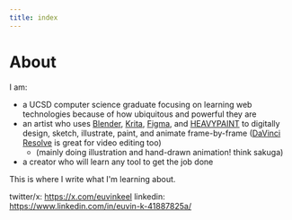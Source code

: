```yaml
---
title: index
---
```

# About
I am:
* a UCSD computer science graduate focusing on learning web technologies because of how ubiquitous and powerful they are
* an artist who uses [Blender](https://www.blender.org), [Krita](https://krita.org/en/), [Figma](https://www.figma.com), and [HEAVYPAINT](https://heavypaint.com) to digitally design, sketch, illustrate, paint, and animate frame-by-frame ([DaVinci Resolve](https://www.blackmagicdesign.com/products/davinciresolve/) is great for video editing too)
	* (mainly doing illustration and hand-drawn animation! think sakuga)
* a creator who will learn any tool to get the job done

This is where I write what I'm learning about.

twitter/x: https://x.com/euvinkeel
linkedin: https://www.linkedin.com/in/euvin-k-41887825a/
